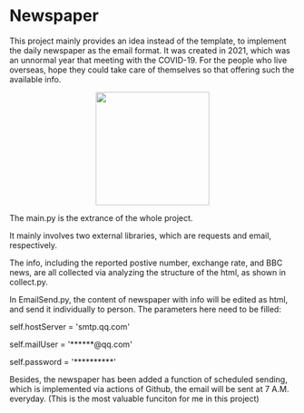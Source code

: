 # Newspaper


This project mainly provides an idea instead of the template, to implement the daily newspaper as the email format. It was created in 2021, which was an unnormal year that meeting with the COVID-19. For the people who live overseas, hope they could take care of themselves so that offering such the available info. 

<div  align = "center"><img src = "https://user-images.githubusercontent.com/94005108/174389281-d02604b0-6183-45f1-852e-0640412437ac.jpg" width = "200px"></div>

The main.py is the extrance of the whole project.

It mainly involves two external libraries, which are requests and email, respectively. 

The info, including the reported postive number, exchange rate, and BBC news, are all collected via analyzing the structure of the html, as shown in collect.py.

In EmailSend.py, the content of newspaper with info will be edited as html, and send it individually to person.
The parameters here need to be filled:

self.hostServer = 'smtp.qq.com'

self.mailUser = '******@qq.com'

self.password = '**********'

Besides, the newspaper has been added a function of scheduled sending, which is implemented via actions of Github, the email will be sent at 7 A.M. everyday. (This is the most valuable funciton for me in this project)
